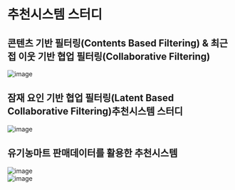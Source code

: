 추천시스템 스터디
==================================================================================
## 콘텐츠 기반 필터링(Contents Based Filtering) & 최근접 이웃 기반 협업 필터링(Collaborative Filtering)   
![image](https://user-images.githubusercontent.com/55820227/89898049-ff608f00-dc1a-11ea-9734-556decadb915.png)    
## 잠재 요인 기반 협업 필터링(Latent Based Collaborative Filtering)추천시스템 스터디
![image](https://user-images.githubusercontent.com/55820227/89898059-025b7f80-dc1b-11ea-9730-29f54fdd147e.png)   
   
## 유기농마트 판매데이터를 활용한 추천시스템   
![image](https://user-images.githubusercontent.com/55820227/90146661-46d25100-ddbc-11ea-93fd-45d59442186d.png)   
![image](https://user-images.githubusercontent.com/55820227/90146680-4b970500-ddbc-11ea-8177-728d30fcb424.png)   
